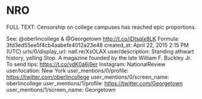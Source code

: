# NRO

FULL TEXT: Censorship on college campuses has reached epic proportions. 

See: @oberlincollege &amp; @Georgetown  http://t.co/iDtsqIx8LK
Formula: 3fd3ed55ee5f4cb4aabefe4012a23e48
created_at: April 22, 2015 2:15 PM (UTC)
urls/0/display_url: natl.re/XsOLAX
user/description: Standing athwart history, yelling Stop. A magazine founded by the late William F. Buckley Jr. 
To send tips: https://t.co/ydK0a6j9er 
Instagram: NationalReview
user/location: New York
user_mentions/0/profile: https://twitter.com/oberlincollege
user_mentions/0/screen_name: oberlincollege
user_mentions/1/profile: https://twitter.com/Georgetown
user_mentions/1/screen_name: Georgetown